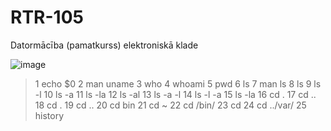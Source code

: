 # RTR-105
Datormācība (pamatkurss) elektroniskā klade

![image](https://user-images.githubusercontent.com/90239319/132304317-bbeecb6c-f284-44ac-9ced-b14d3ba1b0d8.png)
   > 1  echo $0
   > 2  man uname
   > 3  who
   > 4  whoami
   > 5  pwd
   > 6  ls
   > 7  man ls
   > 8  ls
   > 9  ls -l
  > 10  ls -a
  > 11  ls -la
  > 12  ls -al
  > 13  ls -a -l
  > 14  ls -l -a
  > 15  ls -la
  > 16  cd .
  > 17  cd ..
  > 18  cd .
  > 19  cd ..
  > 20  cd bin
  > 21  cd ~
  > 22  cd /bin/
  > 23  cd
  > 24  cd ../var/
  > 25  history
